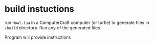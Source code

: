 # build instuctions

run `Howl.lua` in a ComputerCraft computer (or turtle) to generate files in `/build` directory. Run any of the generated files 

Program will provide instructions
